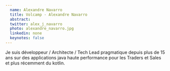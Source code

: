 ```yaml
---
  name: Alexandre Navarro
  title: Volcamp - Alexandre Navarro
  abstract: 
  twitter: alex_j_navarro
  photo: alexandre_navarro.jpg
  linkedin: none
  keynotes: false
---
```

Je suis développeur / Architecte / Tech Lead pragmatique depuis plus de 15 ans sur des applications java haute performance pour les Traders et Sales et plus récemment du kotlin.